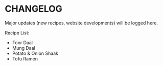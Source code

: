 # CHANGELOG

Major updates (new recipes, website developments) will be logged here.

Recipe List:
- Toor Daal
- Mung Daal
- Potato & Onion Shaak
- Tofu Ramen